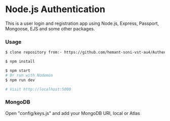 # Node.js Authentication

This is a user login and registration app using Node.js, Express, Passport, Mongoose, EJS and some other packages.


### Usage

```sh
$ clone repository from:- https://github.com/hemant-soni-vst-au4/Authentication/tree/master
```

```sh
$ npm install
```

```sh
$ npm start
# Or run with Nodemon
$ npm run dev

# Visit http://localhost:5000
```

### MongoDB

Open "config/keys.js" and add your MongoDB URI, local or Atlas

